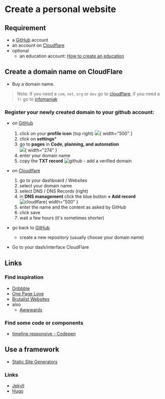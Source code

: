 # Create a personal website

<!-- for Joplin users -->
<!-- ${toc} -->

<!-- todo
- buy a domain name
 -->

## Requirement

- a [GitHub](https://github.com) account
- an account on [Cloudflare](https://www.cloudflare.com/)
- optional
    * an education account: [How to create an education](./ask-github-edu.md)

## Create a domain name on CloudFlare

- Buy a domain name.

> Note: If you need a `com`, `net`, `org` or `dev` go to [cloudflare](https://developers.cloudflare.com/registrar/get-started/register-domain/), if you need a `fr` go to [infomaniak](https://www.infomaniak.com/en/domains)

### Register your newly created domain to your github account:

- on [GitHub](https://github.com)
    1. click on your **profile icon** (top right)
    ![](/assets/img/create-personal-page-github-menu-top-right.png){ width="500" }  
    2. click on **settings***  
    3. go to **pages** in **Code, planning, and automation**  
    ![](/assets/img/create-personal-page-github-menu-page.png){ width="274" }  
    4. enter your domain name
    5. copy the **TXT record**
    ![github - add a verified domain](/assets/img/create-personal-page-github-add-verified-domain.png)
- on [Cloudlfare](https://dash.cloudflare.com)
    1. go to your dashboard / Websites
    2. select your domain name
    3. select DNS / DNS Records (right)
    4. in **DNS management** click the blue button **+ Add record**  
    ![cloudlfare](/assets/img/create-personal-page-cloudflare-txt-records.png){ width="500" }  
    5. enter the name and the content as asked by GitHub
    6. click save
    7. wait a few hours (it's sometimes shorter)
- go back to [GitHub](https://github.com/settings/pages)
    - create a new repository (usually choose your domain name)

- Go to your dash/interface CloudFlare

## Links

### Find inspiration

- [Dribbble](https://dribbble.com/tags/developer-portfolio)
- [One Page Love](https://onepagelove.com/inspiration/resume)
- [Brutalist Websites](https://brutalistwebsites.com/)
- also
    - [Awwwards](https://www.awwwards.com/websites/?tag=portfolio&category=technology)

### Find some code or components

- [timeline responsive - Codepen](https://codepen.io/search/pens?q=timeline+responsive)

## Use a framework

- [Static Site Generators](https://github.com/collections/static-site-generators)

### Links

- [Jekyll](https://github.com/jekyll/jekyll) 
- [Hugo](create-a-website-with-hugo.md)
